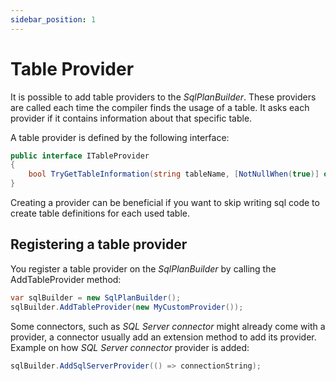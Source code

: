 ```yaml
---
sidebar_position: 1
---
```


# Table Provider

It is possible to add table providers to the *SqlPlanBuilder*. These providers are called each time the compiler finds the usage of a table.
It asks each provider if it contains information about that specific table.

A table provider is defined by the following interface:

```csharp
public interface ITableProvider
{
    bool TryGetTableInformation(string tableName, [NotNullWhen(true)] out TableMetadata? tableMetadata);
}
```

Creating a provider can be beneficial if you want to skip writing sql code to create table definitions for each used table.

## Registering a table provider

You register a table provider on the *SqlPlanBuilder* by calling the AddTableProvider method:

```csharp
var sqlBuilder = new SqlPlanBuilder();
sqlBuilder.AddTableProvider(new MyCustomProvider());
```

Some connectors, such as *SQL Server connector* might already come with a provider, a connector usually add an extension method to add its provider.
Example on how *SQL Server connector* provider is added:

```csharp
sqlBuilder.AddSqlServerProvider(() => connectionString);
```